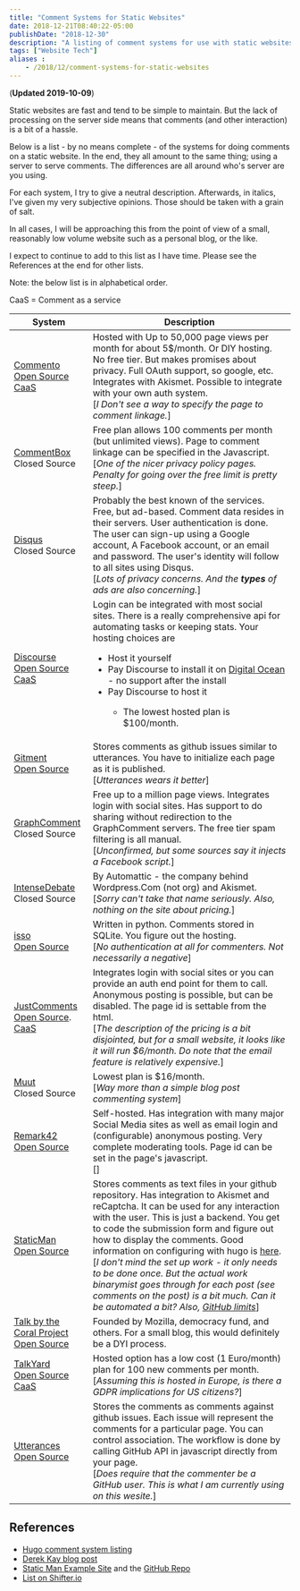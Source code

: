 ```yaml
---
title: "Comment Systems for Static Websites"
date: 2018-12-21T08:40:22-05:00
publishDate: "2018-12-30"
description: "A listing of comment systems for use with static websites"
tags: ["Website Tech"]
aliases :
    - /2018/12/comment-systems-for-static-websites
---
```


(**Updated 2019-10-09**)

Static websites are fast and tend to be simple to maintain. But the lack of
processing on the server side means that comments (and other interaction) is a
bit of a hassle. 

Below is a list - by no means complete - of the systems for doing comments on a
static website. In the end, they all amount to the same thing; using a server
to serve comments. The differences are all around who's server are you using.

For each system, I try to give a neutral description. Afterwards, in italics,
I've given my very subjective opinions. Those should be taken with a grain of
salt.

In all cases, I will be approaching this from the point of view of a small,
reasonably low volume website such as a personal blog, or the like.

I expect to continue to add to this list as I have time. Please see the
References at the end for other lists.

Note: the below list is in alphabetical order.

CaaS = Comment as a service

<table class="spare_table">
<thead>
<tr><th>System</th><th>Description</th></tr>
</thead>
<tbody>
<tr>
    <td>
        <a href="https://commento.io/">Commento</a>
        <br><a href="https://gitlab.com/commento">Open Source</a>
        <br><a href="https://commento.io/">CaaS</a>
    </td>
    <td> Hosted with Up to
    50,000 page views per month for about 5$/month. Or DIY hosting. No free tier.
    But makes promises about privacy. Full OAuth support, so google, etc. Integrates with Akismet.
    Possible to integrate with your own auth system.
    <br>[<i>I Don't see a way to specify the page to comment linkage.</i>]
    </td>
</tr>
<tr>
    <td>
        <a href="https://commentbox.io/">CommentBox</a>
        <br>Closed Source
    </td>
    <td>Free plan allows 100 comments per month (but unlimited views). Page to 
    comment linkage can be specified in the Javascript.
    <br>[<i>One of the nicer privacy policy pages. Penalty for going over the
    free limit is pretty steep.</i>]
    </td>
</tr>
<tr>
    <td>
        <a href="https:/disqus.com">Disqus</a>
        <br>Closed Source
    </td>
    <td>Probably the best known of the services. Free, but ad-based. Comment
    data resides in their servers. User authentication is done. The user can
    sign-up using a Google account, A Facebook account, or an email and
    password.  The user's identity will follow to all sites using Disqus.
    <br>[<i>Lots of privacy concerns. And the <b>types</b> of ads are also
    concerning.</i>]
    </td>
</tr>
<tr>
    <td>
        <a href="https:/discourse.org">Discourse</a>
        <br><a href="https://github.com/discourse/discourse">Open Source</a>
        <br><a href="https:/discourse.org">CaaS</a>
    </td>
    <td>Login can be integrated with most social sites. There is a really comprehensive api for
    automating tasks or keeping stats. Your hosting choices are
        <ul>
        <li>Host it yourself</li>
        <li>Pay Discourse to install it on <a
        href="https://www.digitalocean.com/">Digital Ocean</a> -  no support after
        the install</li>
        <li>Pay Discourse to host it</li>
            <ul><li>The lowest hosted plan is $100/month.</li></ul>
        </ul>
</tr>
<tr>
    <td>
        <a href="https://github.com/imsun/gitment">Gitment</a>
        <br><a href="https://github.com/imsun/gitment">Open Source</a>
    </td>
    <td>Stores comments as github issues similar to utterances. You 
    have to initialize each page as it is published.
    </br>[<i>Utterances wears it better</i>]
    </td>
</tr>
<tr>
    <td>
        <a href="https://graphcomment.com/en/">GraphComment</a>
        <br>Closed Source
    </td>
    <td>Free up to a million page views. Integrates login with social sites.
    Has support to do sharing without redirection to the GraphComment servers.
    The free tier spam filtering is all manual. 
    </br>[<i>Unconfirmed, but some sources say it injects a Facebook script.</i>]
    </td>
</tr>
<tr>
    <td>
        <a href="https://intensedebate.com/home">IntenseDebate</a>
        <br>Closed Source
    </td>
    <td>By Automattic - the company behind Wordpress.Com (not org) and Akismet.
    <br>[<i>Sorry can't take that name seriously. Also, nothing on the site
    about pricing.</i>]
    </td>
</tr>
<tr>
    <td>
        <a href="https://posativ.org/isso/">isso</a>
        <br><a href="https://github.com/posativ/isso">Open Source</a>
    </td>
    <td>Written in python. Comments stored in
    SQLite. You figure out the hosting.
    <br>[<i>No authentication at all for commenters. Not necessarily a negative</i>]
    </td>
</tr>
<tr>
    <td>
        <a href="https://just-comments.com/">JustComments</a>
        <br><a href="https://github.com/JustComments">Open Source</a>.
        <br><a href="https://just-comments.com/">CaaS</a>
    </td>
    <td> Integrates login with social sites or you can provide an auth end point
    for them to call.  Anonymous posting is possible, but can be disabled.
    The page id is settable from the html.
    <br>[<i>The description of the pricing is a bit disjointed, but for a small
    website, it looks like it will run $6/month. Do note that the email feature is
    relatively expensive.</i>]
    </td>
</tr>
<tr>
    <td>
        <a href="https://muut.com/">Muut</a>
        <br>Closed Source
    </td>
    <td>Lowest plan is $16/month.
    <br>[<i>Way more than a simple blog post commenting system</i>]
    </td>
</tr>
<tr>
    <td>
        <a href="https://remark42.com/">Remark42</a>
        <br><a href="https://github.com/umputun/remark">Open Source</a>
    </td>
    <td>Self-hosted.
    Has integration with many major Social Media sites as well as email login 
    and (configurable) anonymous
    posting. Very complete moderating tools. Page id can be set in the page's
    javascript.
    <br>[<i></i>]
    </td>
<tr>
    <td>
        <a href="https://staticman.net/">StaticMan</a>
        <br><a href="https://github.com/eduardoboucas/staticman">Open Source</a>
    </td>
    <td>Stores comments as text files in your github repository. Has integration
    to Akismet and reCaptcha. It can be used for any interaction with the user.
    This is just a backend. You get to code the submission form and figure out
    how to display the comments. Good
    information on configuring with hugo is <a
    href="https://binarymist.io/blog/2018/02/24/hugo-with-staticman-commenting-and-subscriptions/">
    here</a>.
    <br>[<i>I don't mind the set up work - it only needs to be done once. But
    the actual work binarymist goes through for each post (see comments on the
    post) is a bit much. Can it be automated a bit? Also, <a
    href="https://github.com/eduardoboucas/staticman/issues/243">GitHub
    limits</a></i>]
    </td>
</tr>
<tr>
    <td>
        <a href="https://coralproject.net/talk/">Talk by the Coral Project</a>
        <br><a href="https://github.com/coralproject/talk">Open Source</a>
    </td>
    <td>Founded by Mozilla, democracy fund, and others.  For a small
    blog, this would definitely be a DYI process.
    </td>
<tr>
    <td>
        <a href="https://www.talkyard.io/">TalkYard</a>
        <br><a href="https://github.com/debiki/talkyard">Open Source</a> 
        <br><a href="https://www.talkyard.io/">CaaS</a>
    </td>
    <td>Hosted option has a low cost (1 Euro/month) plan for
    100 new comments per month.
    <br>[<i>Assuming this is hosted in Europe, is there a GDPR implications for
    US citizens?</i>]
    </td>
</tr>
<tr>
    <td>
        <a href="https://utteranc.es/">Utterances</a>
        <br><a href="https://github.com/utterance">Open Source</a>
    </td>
    <td>Stores the comments as comments against github issues. Each issue will
    represent the comments for a particular page. You can control association. The
    workflow is done by calling GitHub API in javascript directly from your page.
    <br>[<i>Does require that the commenter be a GitHub user. This is what I am
    currently using on this wesite.</i>]
    </td>
</tr>
</tbody>
</table>

## References

- [Hugo comment system
  listing](https://gohugo.io/content-management/comments/#comments-alternatives)
- [Derek Kay blog post](https://darekkay.com/blog/static-site-comments/)
- [Static Man Example Site](https://mademistakes.com/) and the [GitHub
  Repo](https://github.com/mmistakes/made-mistakes-jekyll)
- [List on Shifter.io](https://www.getshifter.io/static-site-comments/)
